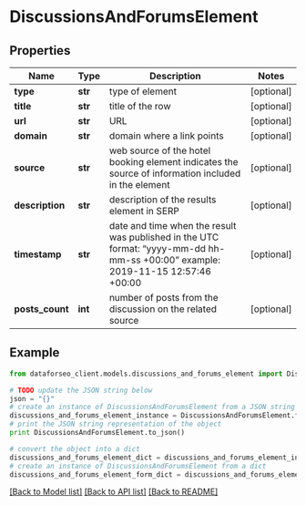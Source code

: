 # DiscussionsAndForumsElement


## Properties

Name | Type | Description | Notes
------------ | ------------- | ------------- | -------------
**type** | **str** | type of element | [optional] 
**title** | **str** | title of the row | [optional] 
**url** | **str** | URL | [optional] 
**domain** | **str** | domain where a link points | [optional] 
**source** | **str** | web source of the hotel booking element indicates the source of information included in the element | [optional] 
**description** | **str** | description of the results element in SERP | [optional] 
**timestamp** | **str** | date and time when the result was published in the UTC format: “yyyy-mm-dd hh-mm-ss +00:00” example: 2019-11-15 12:57:46 +00:00 | [optional] 
**posts_count** | **int** | number of posts from the discussion on the related source | [optional] 

## Example

```python
from dataforseo_client.models.discussions_and_forums_element import DiscussionsAndForumsElement

# TODO update the JSON string below
json = "{}"
# create an instance of DiscussionsAndForumsElement from a JSON string
discussions_and_forums_element_instance = DiscussionsAndForumsElement.from_json(json)
# print the JSON string representation of the object
print DiscussionsAndForumsElement.to_json()

# convert the object into a dict
discussions_and_forums_element_dict = discussions_and_forums_element_instance.to_dict()
# create an instance of DiscussionsAndForumsElement from a dict
discussions_and_forums_element_form_dict = discussions_and_forums_element.from_dict(discussions_and_forums_element_dict)
```
[[Back to Model list]](../README.md#documentation-for-models) [[Back to API list]](../README.md#documentation-for-api-endpoints) [[Back to README]](../README.md)



